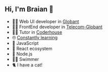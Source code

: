 ## Hi, I'm Braian 👋

- 👨‍💻 Web UI developer in [Globant](https://www.globant.com/es)
- 👨‍💻 FrontEnd developer in [Telecom-Globant](https://www.personal.com.ar/)
- 👨‍🏫 Tutor in [Coderhouse](https://www.coderhouse.com/)
- 🤓 [Constantly learning](https://platzi.com/p/braianvaylet/)
- 💛 JavaScript
- 💙 React ecosystem
- 💚 Node.js
- 🏊‍♂️ Swimmer
- 🐈 I have a cat!



